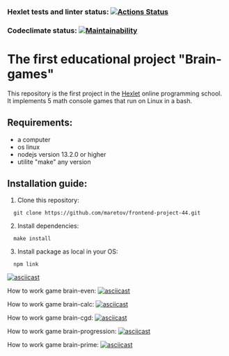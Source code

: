 ### Hexlet tests and linter status: [![Actions Status](https://github.com/maretov/frontend-project-44/workflows/hexlet-check/badge.svg)](https://github.com/maretov/frontend-project-44/actions) 
### Codeclimate status: [![Maintainability](https://api.codeclimate.com/v1/badges/f33d4e0a4673df93a057/maintainability)](https://codeclimate.com/github/maretov/frontend-project-44/maintainability)

# The first educational project "Brain-games"
This repository is the first project in the [Hexlet](hexlet.io) online programming school. It implements 5 math console games that run on Linux in a bash.

## Requirements:
- a computer
- os linux
- nodejs version 13.2.0 or higher
- utilite "make" any version 

## Installation guide:
1) Clone this repository:
```
  git clone https://github.com/maretov/frontend-project-44.git
```
2) Install dependencies:
```
  make install
```
3) Install package as local in your OS:
```
  npm link
```

[![asciicast](https://asciinema.org/a/VOQoYvnW8uDKerv18HRpEaauN.svg)](https://asciinema.org/a/VOQoYvnW8uDKerv18HRpEaauN)

How to work game brain-even:
[![asciicast](https://asciinema.org/a/1px3DGYpzW8xZ5cosZgFGOi3c.svg)](https://asciinema.org/a/1px3DGYpzW8xZ5cosZgFGOi3c)

How to work game brain-calc:
[![asciicast](https://asciinema.org/a/76i3vQU0nbV1uNJKFC1vukg9Q.svg)](https://asciinema.org/a/76i3vQU0nbV1uNJKFC1vukg9Q)

How to work game brain-cgd:
[![asciicast](https://asciinema.org/a/tQgHr310sKBxhEoDP7IFHal6j.svg)](https://asciinema.org/a/tQgHr310sKBxhEoDP7IFHal6j)

How to work game brain-progression:
[![asciicast](https://asciinema.org/a/Vb7jd2Mf0NLGyPY3NZ9OehscC.svg)](https://asciinema.org/a/Vb7jd2Mf0NLGyPY3NZ9OehscC)

How to work game brain-prime:
[![asciicast](https://asciinema.org/a/GSAMZG5FEJpj8M48JpJUpwbXE.svg)](https://asciinema.org/a/GSAMZG5FEJpj8M48JpJUpwbXEC)
